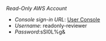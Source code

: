 *Read-Only AWS Account*

- *Console sign-in URL*: [User Console](https://539247474319.signin.aws.amazon.com/console)
- *Username*: readonly-reviewer
- *Password*:sSI0L%g&
